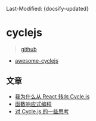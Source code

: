 Last-Modified: {docsify-updated}

# cyclejs

> [github](https://github.com/cyclejs/cyclejs)

- [awesome-cyclejs](https://github.com/cyclejs-community/awesome-cyclejs)

## 文章

- [我为什么从 React 转向 Cycle.js](https://www.zcfy.cc/article/why-i-039-m-switching-from-react-to-cycle-js-mdash-sitepoint-3449.html)
- [函数响应式编程](https://github.com/malash/frp-introduction)
- [对 Cycle.js 的一些思考](https://zhuanlan.zhihu.com/p/34394256)
